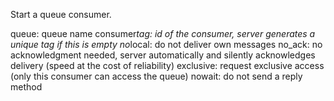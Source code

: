 Start a queue consumer.

queue: queue name consumer*tag: id of the consumer, server generates a unique tag if this is empty no*local: do not deliver own messages no_ack: no acknowledgment needed, server automatically and silently acknowledges delivery (speed at the cost of reliability) exclusive: request exclusive access (only this consumer can access the queue) nowait: do not send a reply method
